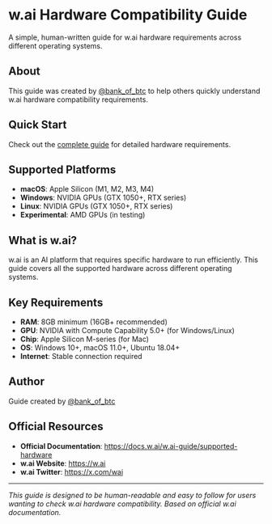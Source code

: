 # w.ai Hardware Compatibility Guide

A simple, human-written guide for w.ai hardware requirements across different operating systems.

## About

This guide was created by [@bank_of_btc](https://x.com/bank_of_btc) to help others quickly understand w.ai hardware compatibility requirements.

## Quick Start

Check out the [complete guide](wai_hardware_guide.md) for detailed hardware requirements.

## Supported Platforms

- **macOS**: Apple Silicon (M1, M2, M3, M4)
- **Windows**: NVIDIA GPUs (GTX 1050+, RTX series)
- **Linux**: NVIDIA GPUs (GTX 1050+, RTX series)
- **Experimental**: AMD GPUs (in testing)

## What is w.ai?

w.ai is an AI platform that requires specific hardware to run efficiently. This guide covers all the supported hardware across different operating systems.

## Key Requirements

- **RAM**: 8GB minimum (16GB+ recommended)
- **GPU**: NVIDIA with Compute Capability 5.0+ (for Windows/Linux)
- **Chip**: Apple Silicon M-series (for Mac)
- **OS**: Windows 10+, macOS 11.0+, Ubuntu 18.04+
- **Internet**: Stable connection required

## Author

Guide created by [@bank_of_btc](https://x.com/bank_of_btc)

## Official Resources

- **Official Documentation**: https://docs.w.ai/w.ai-guide/supported-hardware
- **w.ai Website**: https://w.ai
- **w.ai Twitter**: https://x.com/wai

---

*This guide is designed to be human-readable and easy to follow for users wanting to check w.ai hardware compatibility. Based on official w.ai documentation.*
